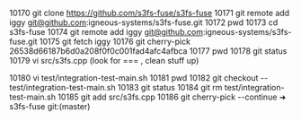 10170  git clone https://github.com/s3fs-fuse/s3fs-fuse
10171  git remote add iggy git@github.com:igneous-systems/s3fs-fuse.git
10172  pwd
10173  cd s3fs-fuse
10174  git remote add iggy git@github.com:igneous-systems/s3fs-fuse.git
10175  git fetch iggy
10176  git cherry-pick 26538d66187b6d0a208f0f0c001fad4afc4afbca
10177  pwd
10178  git status
10179  vi src/s3fs.cpp
(look for === , clean stuff up)

10180  vi test/integration-test-main.sh
10181  pwd
10182  git checkout -- test/integration-test-main.sh
10183  git status
10184  git rm test/integration-test-main.sh
10185  git add src/s3fs.cpp
10186  git cherry-pick --continue
➜  s3fs-fuse git:(master)
	
